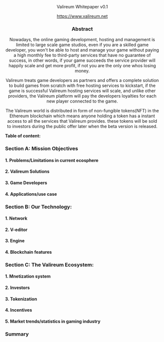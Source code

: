 








<div align="center">Valireum Whitepaper v0.1

https://www.valireum.net</div>





### <div align="center">Abstract</div>

<div align="center">Nowadays, the online gaming development, hosting and management is limited to large scale game studios, even if you are a skilled game developer, you won't be able to host and manage your game without paying a high monthly fee to third-party services that have no guarantee of success, in other words, if your game succeeds the service provider will happily scale and get more profit, if not you are the only one whos losing money.

Valireum treats game developers as partners and offers a complete solution to build games from scratch with free hosting services to kickstart, if the game is successful Valireum hosting services will scale, and unlike other providers, the Valireum platform will pay the developers loyalties for each new player connected to the game.

The Valireum world is distributed in form of non-fungible tokens(NFT) in the Ethereum blockchain which means anyone holding a token has a instant access to all the services that Valireum provides. these tokens will be sold to investors during the public offer later when the beta version is released.</div>





















**Table of content:**

### **Section A: Mission Objectives**
####   1. Problems/Limitations in current ecosphere
####   2. Valireum Solutions
####   3. Game Developers
####   4. Applications/use case

### **Section B: Our Technology:**
####   1. Network
####   2. V-editor
####   3. Engine
####   4. Blockchain features

### **Section C: The Valireum Ecosystem:**
####   1. Mnetization system
####   2. Investors
####   3. Tokenization 
####   4. Incentives
####   5. Market trends/statistics in gaming industry

### **Summary**



